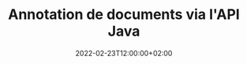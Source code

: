 ---
############################# Static ############################
layout: "product"
date: 2022-02-23T12:00:00+02:00
draft: false

product: "Annotation"
product_tag: "annotation"
platform: "Java"
platform_tag: "java"

############################# Head ############################
head_title: "API d'annotation de documents Java | Afficher et annoter des images PDF Word Excel PPTX"
head_description: "API d'annotation de documents Java. Affichez, étiquetez, commentez et annotez les formats de fichier PDF Word DOCX, Excel XLSX, PPTX, EML EMLX, VSS VSD, OTP, CAO et image."

############################# Header ##########################
title: "Annotation de documents via l'API Java"
description: "Créez des applications Java avec des capacités pour afficher et annoter des formats PDF, HTML, MS Office et d'autres formats de documents sans installer de logiciel externe."
button:
    enable: true
    icon: "fas fa-arrow-down"
    label: "Télécharger la version d'essai gratuite"
    link: "https://downloads.groupdocs.com/annotation/java"

############################# SubMenu #########################
submenu:
    enable: true
    
    left:
        img_alt: "GroupDocs.Annotation for Java"
        image: "https://www.groupdocs.cloud/templates/groupdocs/images/product-logos/groupdocs-annotation-java.png"
        product: "GroupDocs.Annotation"
        platform: "Java"

    middle:
        button:
            # button loop
            - link: "#features"
              text: "Caractéristiques"

            # button loop
            - link: "https://products.groupdocs.app/annotation"
              text: "Démos en direct"

            # button loop
            - link: "https://purchase.groupdocs.com/pricing/annotation/java"
              text: "Tarification"

    right:
        link_download: "https://downloads.groupdocs.com/annotation"
        link_learn: "https://docs.groupdocs.com/annotation/java/"
        link_buy: "https://purchase.groupdocs.com"

############################# Overview ############################
overview:
    enable: true
    content: |
      GroupDocs.Annotation Java API est un produit qui vous permet de travailler avec des annotations dans des documents sur différentes plates-formes et systèmes d'exploitation, tels qu'Android, MacOS, Linux, Windows. GroupDocs.Annotation fournit une bibliothèque avec une API simple qui offre de nombreux avantages : par exemple, si vous devez garder les données confidentielles ou choisir la puissance dont vous avez besoin pour travailler avec la bibliothèque, ou modifier partiellement le travail avec des annotations, la bibliothèque est très léger et souple.

      L'API GroupDocs.Annotation pour Java vous permet de travailler avec différents types d'annotations, notamment : texte, polyligne, zone, soulignement, point, filigrane, flèche, ellipse, remplacement de texte, distance, champ de texte, rédaction de ressources, etc. Et prend en charge la plupart formats de documents populaires tels que : PDF, HTML, Microsoft Office Word, feuilles de calcul Excel, présentations PowerPoint, Visio, e-mails Outlook, images, métafichiers, dessin CAO et divers autres formats. L'API offre la possibilité d'obtenir des vignettes de pages de document et prend en charge l'importation et l'exportation d'annotations vers et depuis des fichiers PDF.

      À l'aide de la bibliothèque, vous pouvez [ajouter](/annotation/java/bmp/), [éditer](/annotation/java/bmp/), [extraire](/annotation/java/bmp/) et [supprimer](/annotation/java/bmp/) annotations à partir de documents, faire pivoter des documents, modifier la solution des vignettes et ceci n'est pas une liste complète de toutes les possibilités. Il offre également un ensemble complet d'objets de données pour personnaliser les propriétés d'annotation selon vos besoins dans tous les formats de document pris en charge.

      L'utilisation de l'API GroupDocs.Annotation pour Java est très simple et se compose de quelques étapes de base. Au début, vous devez configurer une licence, puis sélectionner le fichier avec lequel vous souhaitez travailler, puis manipuler d'une manière ou d'une autre avec les annotations du document (supprimer/modifier/extraire/supprimer) et enregistrer le résultat. Pour plus d'informations, veuillez consulter la [documentation](https://docs.groupdocs.com/annotation/java/getting-started/) ou nos [exemples](https://github.com/groupdocs-annotation/GroupDocs.Annotation -pour-Java).
      
      GroupDocs.Annotation est régulièrement mis à jour et fournit un support à ses clients, vous êtes toujours les bienvenus pour nous poser une question ou envoyer vos idées ou nous faire part de vos besoins pour quelque chose de nouveau et nous nous ferons un plaisir de l'implémenter dans nos nouvelles versions.
    tabs:
      enable: true
      
      ## TAB ONE ##
      tab_one:
        description: |
          Voici un aperçu de GroupDocs.Annotation pour Java :
      
        right:
          enable: true
          icon: "fab fa-html5"
          title:  Aperçu
          content: |
            * Ajouter des annotations
            * Exporter les annotations 
            * Importer des annotations
            * Commentaires basés sur les réponses
            * Compatibilité des annotations
      
      ## TAB TWO ##
      tab_two:
        description: |
          GroupDocs.Annotation pour Java prend en charge tous les [formats de fichiers de documents](https://docs.groupdocs.com/annotation/java/supported-document-formats/) courants, y compris : Microsoft Office, PDF, images et bien d'autres.

        left:
          enable: true
          table:
            # table loop
            - title: "Microsoft Office Formats"
              content: |
                * **Word**: [DOC](/annotation/java/doc/), [DOCX](/annotation/java/docx/), [DOCM](/annotation/java/docm/), [DOT](/annotation/java/dot/), [DOTX](/annotation/java/dotx/), [RTF](/annotation/java/rtf/)
                * **Excel**: [XLS](/annotation/java/xls/), [XLSX](/annotation/java/xlsx/), [XLSB](/annotation/java/xlsb/), [XLSM](/annotation/java/xlsm/)
                * **PowerPoint**: [PPT](/annotation/java/ppt/), [PPTX](/annotation/java/pptx/), [PPS](/annotation/java/pps/), [PPSX](/annotation/java/ppsx/), [POTM](/annotation/java/potm/), [POTX](/annotation/java/potx/), [PPSM](/annotation/java/ppsm/), [PPTM](/annotation/java/pptm/), [WMF](/annotation/java/wmf/), [EMF](/annotation/java/emf/)
                * **Outlook**: [EML](/annotation/java/eml/), [EMLX](/annotation/java/emlx/), [MSG](/annotation/java/msg/)
                * **Visio**: [VSS](/annotation/java/vss/), [VST](/annotation/java/vst/), [VSD](/annotation/java/vsd/), [VSDX](/annotation/java/vsdx/), [VSX](/annotation/java/vsx/)

        right:
          enable: true
          table:
            # table loop
            - title: "Other Formats"
              content: |
                * **Portable**: [PDF](/annotation/java/pdf/) (PDF/A-1a, PDF/A-1b, PDF/A-2a)
                * **OpenDocument**: [ODT](/annotation/java/odt/), [ODS](/annotation/java/ods/), [ODP](/annotation/java/odp/)
                * **Images**: [BMP](/annotation/java/bmp/), [JPG](/annotation/java/jpg/), [JPEG](/annotation/java/jpeg/), [TIFF](/annotation/java/tiff/), [TIF](/annotation/java/tif/), [PNG](/annotation/java/png/), [GIF](/annotation/java/gif/), [DCM](/annotation/java/dcm/), [DICOM](/annotation/java/dicom/)
                * **AutoCAD**: [DWG](/annotation/java/dwg/), [DXF](/annotation/java/dxf/), [CAD](/annotation/java/cad/)
                * **Other**: [HTM](/annotation/java/htm/), [HTML](/annotation/java/html/), [CSV](/annotation/java/csv/), [DJVU](/annotation/java/djvu/), [OTP](/annotation/java/otp/), [OTT](/annotation/java/ott/)

      ## TAB THREE ##
      tab_three:
        description: |
          GroupDocs.Annotation pour Java prend en charge les systèmes d'exploitation, frameworks et gestionnaires de packages suivants :
        
        left:
          enable: true
          table:
            # table loop
            - icon: "fab fa-windows"
              title:  Systèmes d'exploitation
              content: |
                * Microsoft Windows Desktop
                * Microsoft Windows Server
                * Linux
                * MacOS

            # table loop
            - icon: "fas fa-code"
              title:  Cadres pris en charge
              content: |
                * Java 7 (1.7) and above

        right:
          enable: true
          table:
            # table loop
            - icon: "fas fa-cogs"
              title:  Environnements de développement
              content: |
                * NetBeans
                * IntelliJ IDEA
                * Eclipse

            # table loop
            - icon: "fas fa-tools"
              title:  Outil d'automatisation de construction
              content: |
                * Maven

############################# Features ############################
features:
    enable: true
    title: GroupDocs.Annotation pour les fonctionnalités Java

    feature:
      # feature loop
      - icon: "fas fa-copy"
        link: "https://docs.groupdocs.com/annotation/java/add-area-annotation/"
        content: Ajouter une annotation de zone dans le document et lier des commentaires simples et imbriqués

      # feature loop
      - icon: "fas fa-eye"
        link: "https://docs.groupdocs.com/annotation/java/add-arrow-annotation/"
        content: Pointez vers un contenu particulier à l'aide d'une annotation fléchée

      # feature loop
      - icon: "fas fa-bolt"
        link: "https://docs.groupdocs.com/annotation/java/add-watermark-annotation/"
        content: Définir des filigranes de texte sur PDF, des diapositives, des feuilles de calcul Excel, des images et des diagrammes en position inclinée
      
      # feature loop
      - icon: "fas fa-file-powerpoint"
        link: "https://docs.groupdocs.com/annotation/java/add-point-annotation/"
        content: Ajoutez des commentaires contextuels à n'importe quel endroit du document à l'aide de l'annotation de points

      # feature loop
      - icon: "fas fa-code"
        link: "https://docs.groupdocs.com/annotation/java/add-polyline-annotation/"
        content: Utiliser l'annotation polyligne pour connecter une séquence de segments de ligne, des segments d'arc ou les deux

      # feature loop
      - icon: "fas fa-cloud"
        link: "https://docs.groupdocs.com/annotation/java/add-ellipse-annotation/"
        content: Ajouter une annotation Ellipse aux PDF, documents Word, feuilles de calcul, présentations, diagrammes et images

      # feature loop
      - icon: "fas fa-remove-format"
        link: "https://docs.groupdocs.com/annotation/java/add-watermark-annotation/"
        content: Ajouter des filigranes angulaires pour PDF, PowerPoint, Excel, images et diagrammes

      # feature loop
      - icon: "fas fa-comment-slash"
        link: "https://docs.groupdocs.com/annotation/java/add-underline-annotation/"
        content: Récupérer les coordonnées de l'annotation de texte dans la représentation d'image d'un document

      # feature loop
      - icon: "fas fa-location-arrow"
        link: "https://docs.groupdocs.com/annotation/java/add-annotation-to-the-document/"
        content: Souligner, barrer ou modifier un texte spécifique dans un document

      # feature loop
      - icon: "fas fa-border-all"
        link: "https://docs.groupdocs.com/annotation/java/add-annotation-to-the-document/"
        content: Ajouter un tampon de texte ou un filigrane et un champ de texte dans un document

      # feature loop
      - icon: "fas fa-wrench"
        link: "https://docs.groupdocs.com/annotation/java/add-point-annotation/"
        content: Importer et exporter des annotations parmi des documents Word et des présentations PowerPoint

      # feature loop
      - icon: "fas fa-columns"
        link: "https://docs.groupdocs.com/annotation/java/add-strikeout-annotation/"
        content: Annoter des feuilles de calcul Excel avec des types d'annotation de texte, de remplacement de texte, de filigrane et de rédaction de ressources

      # feature loop
      - icon: "fas fa-file-word"
        link: "https://docs.groupdocs.com/annotation/java/get-file-info/"
        content: Ajouter des annotations polylignes, barrées, soulignées ou textuelles aux présentations et diapositives PowerPoint

      # feature loop
      - icon: "fas fa-envelope"
        link: "https://docs.groupdocs.com/annotation/java/basic-usage/"
        content: Marquer l'annotation de points dans les présentations à l'aide des coordonnées X, Y

      # feature loop
      - icon: "fas fa-print"
        link: "https://docs.groupdocs.com/annotation/java/add-strikeout-annotation/"
        content: Ajouter des annotations barrées, textuelles, soulignées ou polylignes aux images

      # feature loop
      - icon: "fas fa-file-archive"
        link: "https://docs.groupdocs.com/annotation/java/add-link-annotation/"
        content: Récupérer des informations sur les documents et des images pour les diagrammes Visio, tels que VSS et VSD
      
      # feature loop
      - icon: "fas fa-file-code"
        link: "https://docs.groupdocs.com/annotation/java/basic-usage/"
        content: Obtenez des vignettes des pages de document et travaillez avec des fichiers TIFF multipages

      # feature loop
      - icon: "fas fa-file-excel"
        link: "https://docs.groupdocs.com/annotation/java/get-file-info/"
        content: Récupérer toutes les annotations d'un document avec un seul appel de fonction

      # feature loop
      - icon: "fas fa-heading"
        link: "https://docs.groupdocs.com/annotation/java/add-link-annotation/"
        content: Ajouter des annotations de lien aux présentations PDF, Word et PowerPoint

      # feature loop
      - icon: "fas fa-project-diagram"
        link: "https://docs.groupdocs.com/annotation/java/add-point-annotation/"
        content: Prise en charge de l'analyse de chemin SVG pour PDF, Word, diagrammes, diapositives et autres principaux formats de documents

      # feature loop
      - icon: "fas fa-cube"
        link: "https://docs.groupdocs.com/annotation/java/technical-support/"
        content: Prise en charge de l'ajout d'annotations de filigrane aux documents Word et du nettoyage pour le remplacement de texte

      # feature loop
      - icon: "fab fa-uncharted"
        link: "https://docs.groupdocs.com/annotation/java/technical-support/"
        content: Prise en charge du traitement de forme dans les diagrammes pour les annotations de texte
  
      # feature loop
      - icon: "fab fa-uncharted"
        link: "https://docs.groupdocs.com/annotation/java/advanced-usage/"
        content: Gagnez du temps en mettant en cache les aperçus de page des documents pour un traitement plus rapide
  
      # feature loop
      - icon: "fab fa-uncharted"
        link: "https://docs.groupdocs.com/annotation/java/add-annotation-to-the-document/"
        content: Annotez facilement des documents Word, Excel et PowerPoint, même avec des formats plus anciens

      # feature loop
      - icon: "fab fa-uncharted"
        link: "https://docs.groupdocs.com/annotation/java/add-distance-annotation/"
        content: Afficher les légendes d'annotation de distance pour Excel, PowerPoint et les diagrammes

############################# Support ############################
support:
    enable: true

############################# Solutions ############################
solutions:
    enable: true
    title: GroupDocs.Annotation propose des API de visualisation de documents pour d'autres environnements de développement populaires

    solution:
        # solution loop
        - img_alt: "GroupDocs.Annotation for .NET"
          image: "https://www.groupdocs.cloud/templates/groupdocs/images/product-logos/groupdocs-annotation-net.png"
          product: "GroupDocs.Annotation"
          platform: ".NET"
          link: "/annotation/net/"

############################# Back to top ###############################
back_to_top:
  enable: true
---